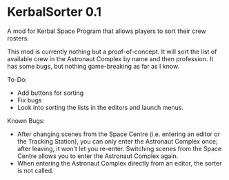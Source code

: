 # KerbalSorter 0.1
A mod for Kerbal Space Program that allows players to sort their crew rosters.

This mod is currently nothing but a proof-of-concept. It will sort the list of available crew in the Astronaut Complex by name and then profession. It has some bugs, but nothing game-breaking as far as I know.

To-Do:

* Add buttons for sorting
* Fix bugs
* Look into sorting the lists in the editors and launch menus.

Known Bugs:

* After changing scenes from the Space Centre (i.e. entering an editor or the Tracking Station), you can only enter the Astronaut Complex once; after leaving, it won't let you re-enter. Switching scenes from the Space Centre allows you to enter the Astronaut Complex again.
* When entering the Astronaut Complex directly from an editor, the sorter is not called.
